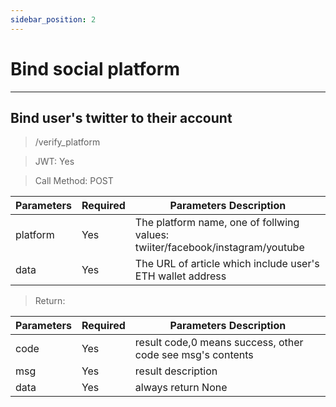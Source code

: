 ```yaml
---
sidebar_position: 2
---
```


# Bind social platform
___
## Bind user's twitter to their account
> /verify_platform

> JWT: Yes

> Call Method: POST



| Parameters  | Required |  Parameters Description|
| ------------- | ------------- |--------|
| platform  | Yes  |  The platform name, one of follwing values: twiiter/facebook/instagram/youtube  |
| data  | Yes  |  The URL of article which include user's ETH wallet address  |

> Return:

| Parameters  | Required |  Parameters Description|
| ------------- | ------------- |--------|
| code  | Yes  |  result code,0 means success, other code see msg's contents  |
| msg  | Yes  | result description   |
| data  | Yes  | always return None |
